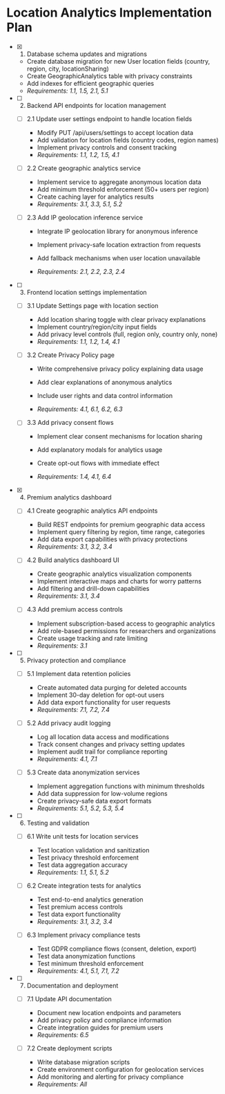 # Location Analytics Implementation Plan

- [x] 1. Database schema updates and migrations

  - Create database migration for new User location fields (country, region, city, locationSharing)
  - Create GeographicAnalytics table with privacy constraints
  - Add indexes for efficient geographic queries
  - _Requirements: 1.1, 1.5, 2.1, 5.1_

- [ ] 2. Backend API endpoints for location management

  - [ ] 2.1 Update user settings endpoint to handle location fields

    - Modify PUT /api/users/settings to accept location data
    - Add validation for location fields (country codes, region names)
    - Implement privacy controls and consent tracking
    - _Requirements: 1.1, 1.2, 1.5, 4.1_

  - [ ] 2.2 Create geographic analytics service

    - Implement service to aggregate anonymous location data
    - Add minimum threshold enforcement (50+ users per region)
    - Create caching layer for analytics results
    - _Requirements: 3.1, 3.3, 5.1, 5.2_

  - [ ] 2.3 Add IP geolocation inference service

    - Integrate IP geolocation library for anonymous inference
    - Implement privacy-safe location extraction from requests

    - Add fallback mechanisms when user location unavailable

    - _Requirements: 2.1, 2.2, 2.3, 2.4_

- [ ] 3. Frontend location settings implementation

  - [ ] 3.1 Update Settings page with location section

    - Add location sharing toggle with clear privacy explanations
    - Implement country/region/city input fields
    - Add privacy level controls (full, region only, country only, none)
    - _Requirements: 1.1, 1.2, 1.4, 4.1_

  - [ ] 3.2 Create Privacy Policy page

    - Write comprehensive privacy policy explaining data usage
    - Add clear explanations of anonymous analytics
    - Include user rights and data control information

    - _Requirements: 4.1, 6.1, 6.2, 6.3_

  - [ ] 3.3 Add privacy consent flows

    - Implement clear consent mechanisms for location sharing

    - Add explanatory modals for analytics usage
    - Create opt-out flows with immediate effect
    - _Requirements: 1.4, 4.1, 6.4_

- [x] 4. Premium analytics dashboard


  - [ ] 4.1 Create geographic analytics API endpoints

    - Build REST endpoints for premium geographic data access
    - Implement query filtering by region, time range, categories
    - Add data export capabilities with privacy protections
    - _Requirements: 3.1, 3.2, 3.4_

  - [ ] 4.2 Build analytics dashboard UI

    - Create geographic analytics visualization components
    - Implement interactive maps and charts for worry patterns
    - Add filtering and drill-down capabilities
    - _Requirements: 3.1, 3.4_

  - [ ] 4.3 Add premium access controls
    - Implement subscription-based access to geographic analytics
    - Add role-based permissions for researchers and organizations
    - Create usage tracking and rate limiting
    - _Requirements: 3.1_

- [ ] 5. Privacy protection and compliance

  - [ ] 5.1 Implement data retention policies

    - Create automated data purging for deleted accounts
    - Implement 30-day deletion for opt-out users
    - Add data export functionality for user requests
    - _Requirements: 7.1, 7.2, 7.4_

  - [ ] 5.2 Add privacy audit logging

    - Log all location data access and modifications
    - Track consent changes and privacy setting updates
    - Implement audit trail for compliance reporting
    - _Requirements: 4.1, 7.1_

  - [ ] 5.3 Create data anonymization services
    - Implement aggregation functions with minimum thresholds
    - Add data suppression for low-volume regions
    - Create privacy-safe data export formats
    - _Requirements: 5.1, 5.2, 5.3, 5.4_

- [ ] 6. Testing and validation

  - [ ] 6.1 Write unit tests for location services

    - Test location validation and sanitization
    - Test privacy threshold enforcement
    - Test data aggregation accuracy
    - _Requirements: 1.1, 5.1, 5.2_

  - [ ] 6.2 Create integration tests for analytics

    - Test end-to-end analytics generation
    - Test premium access controls
    - Test data export functionality
    - _Requirements: 3.1, 3.2, 3.4_

  - [ ] 6.3 Implement privacy compliance tests
    - Test GDPR compliance flows (consent, deletion, export)
    - Test data anonymization functions
    - Test minimum threshold enforcement
    - _Requirements: 4.1, 5.1, 7.1, 7.2_

- [ ] 7. Documentation and deployment

  - [ ] 7.1 Update API documentation

    - Document new location endpoints and parameters
    - Add privacy policy and compliance information
    - Create integration guides for premium users
    - _Requirements: 6.5_

  - [ ] 7.2 Create deployment scripts
    - Write database migration scripts
    - Create environment configuration for geolocation services
    - Add monitoring and alerting for privacy compliance
    - _Requirements: All_
